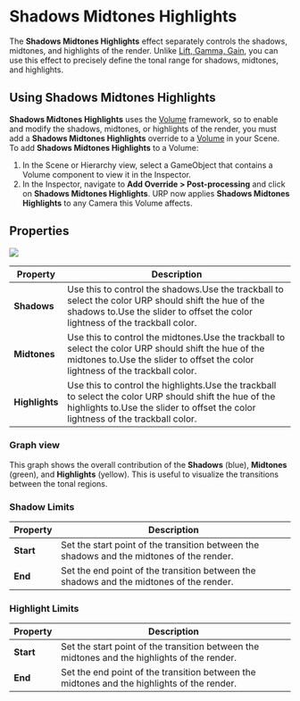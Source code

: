 # Shadows Midtones Highlights

The **Shadows Midtones Highlights** effect separately controls the shadows, midtones, and highlights of the render. Unlike [Lift, Gamma, Gain](Post-Processing-Lift-Gamma-Gain.html), you can use this effect to precisely define the tonal range for shadows, midtones, and highlights.

## Using Shadows Midtones Highlights

**Shadows Midtones Highlights** uses the [Volume](Volumes.html) framework, so to enable and modify the shadows, midtones, or highlights of the render, you must add a **Shadows Midtones Highlights** override to a [Volume](Volumes.html) in your Scene. To add **Shadows Midtones Highlights** to a Volume:

1. In the Scene or Hierarchy view, select a GameObject that contains a Volume component to view it in the Inspector.
2. In the Inspector, navigate to **Add Override > Post-processing** and click on **Shadows Midtones Highlights**. URP now applies **Shadows Midtones Highlights** to any Camera this Volume affects.

## Properties

![](Images/Inspectors/ShadowsMidtonesHighlights.png)

| **Property**   | **Description**                                              |
| -------------- | ------------------------------------------------------------ |
| **Shadows**    | Use this to control the shadows.Use the trackball to select the color URP should shift the hue of the shadows to.Use the slider to offset the color lightness of the trackball color. |
| **Midtones**   | Use this to control the midtones.Use the trackball to select the color URP should shift the hue of the midtones to.Use the slider to offset the color lightness of the trackball color. |
| **Highlights** | Use this to control the highlights.Use the trackball to select the color URP should shift the hue of the highlights to.Use the slider to offset the color lightness of the trackball color. |

### Graph view

This graph shows the overall contribution of the **Shadows** (blue), **Midtones** (green), and **Highlights** (yellow). This is useful to visualize the transitions between the tonal regions.

### Shadow Limits

| **Property** | **Description**                                              |
| ------------ | ------------------------------------------------------------ |
| **Start**    | Set the start point of the transition between the shadows and the midtones of the render. |
| **End**      | Set the end point of the transition between the shadows and the midtones of the render. |

### Highlight Limits

| **Property** | **Description**                                              |
| ------------ | ------------------------------------------------------------ |
| **Start**    | Set the start point of the transition between the midtones and the highlights of the render. |
| **End**      | Set the end point of the transition between the midtones and the highlights of the render. |

